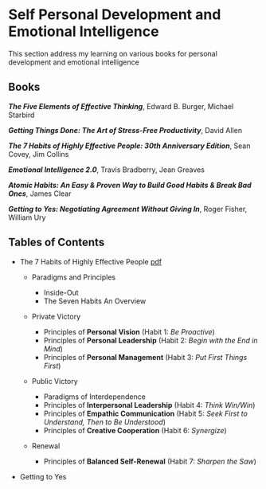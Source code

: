 # Self Personal Development and Emotional Intelligence

This section address my learning on various books for personal development and emotional intelligence

## Books

***The Five Elements of Effective Thinking***, Edward B. Burger, Michael Starbird

***Getting Things Done: The Art of Stress-Free Productivity***, David Allen

***The 7 Habits of Highly Effective People: 30th Anniversary Edition***, Sean Covey, Jim Collins

***Emotional Intelligence 2.0***, Travis Bradberry, Jean Greaves

***Atomic Habits: An Easy & Proven Way to Build Good Habits & Break Bad Ones***, James Clear

***Getting to Yes: Negotiating Agreement Without Giving In***, Roger Fisher, William Ury


## Tables of Contents

- The 7 Habits of Highly Effective People [pdf](./PD_1_7_habit_high_effective.pdf)

    - Paradigms and Principles

        - Inside-Out
        - The Seven Habits An Overview

    - Private Victory

        - Principles of **Personal Vision**
              (Habit 1: _Be Proactive_)
        - Principles of **Personal Leadership**
              (Habit 2: _Begin with the End in Mind_)
        - Principles of **Personal Management**
              (Habit 3: _Put First Things First_)


    - Public Victory
        - Paradigms of Interdependence
        - Principles of **Interpersonal Leadership**
              (Habit 4: _Think Win/Win_)
        - Principles of **Empathic Communication**
              (Habit 5: _Seek First to Understand, Then to Be Understood_)
        - Principles of **Creative Cooperation**
              (Habit 6: _Synergize_)

    - Renewal
        - Principles of **Balanced Self-Renewal**
              (Habit 7: _Sharpen the Saw_)



- Getting to Yes
